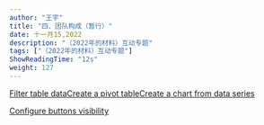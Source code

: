 ```yaml
---
author: "王宇"
title: "四、团队构成（暂行）"
date: 十一月15,2022
description: "（2022年的材料）互动专题"
tags: ["（2022年的材料）互动专题"]
ShowReadingTime: "12s"
weight: 127
---
```

[Filter table data](#)[Create a pivot table](#)[Create a chart from data series](#)

[Configure buttons visibility](/users/tfac-settings.action)